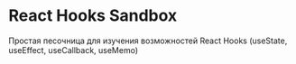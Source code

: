 # React Hooks Sandbox

Простая песочница для изучения возможностей React Hooks (useState, useEffect, useCallback, useMemo)
